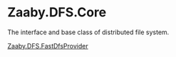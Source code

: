 # Zaaby.DFS.Core

The interface and base class of distributed file system.

[Zaaby.DFS.FastDfsProvider](https://github.com/Mutuduxf/Zaaby.DFS.FastDfsProvider)